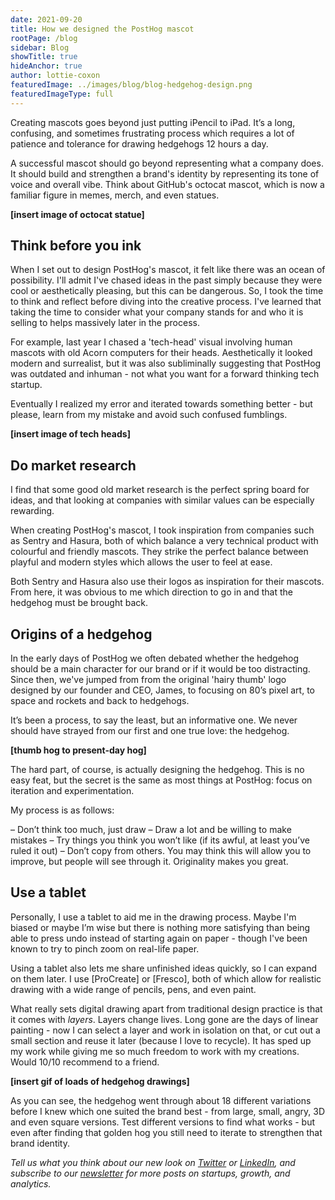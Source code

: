 ```yaml
---
date: 2021-09-20
title: How we designed the PostHog mascot 
rootPage: /blog
sidebar: Blog
showTitle: true
hideAnchor: true
author: lottie-coxon
featuredImage: ../images/blog/blog-hedgehog-design.png
featuredImageType: full
---
```


Creating mascots goes beyond just putting iPencil to iPad. It’s a long, confusing, and sometimes frustrating process which requires a lot of patience and tolerance for drawing hedgehogs 12 hours a day.

A successful mascot should go beyond representing what a company does. It should build and strengthen a brand's identity by representing its tone of voice and overall vibe. Think about GitHub's octocat mascot, which is now a familiar figure in memes, merch, and even statues. 

**[insert image of octocat statue]**

## Think before you ink

When I set out to design PostHog's mascot, it felt like there was an ocean of possibility. I'll admit I've chased ideas in the past simply because they were cool or aesthetically pleasing, but this can be dangerous. So, I took the time to think and reflect before diving into the creative process. I've learned that taking the time to consider what your company stands for and who it is selling to helps massively later in the process. 

For example, last year I chased a 'tech-head' visual involving human mascots with old Acorn computers for their heads. Aesthetically it looked modern and surrealist, but it was also subliminally suggesting that PostHog was outdated and inhuman - not what you want for a forward thinking tech startup. 

Eventually I realized my error and iterated towards something better - but please, learn from my mistake and avoid such confused fumblings.

**[insert image of tech heads]**

## Do market research

I find that some good old market research is the perfect spring board for ideas, and that looking at companies with similar values can be especially rewarding. 

When creating PostHog's mascot, I took inspiration from companies such as Sentry and Hasura, both of which balance a very technical product with colourful and friendly mascots. They strike the perfect balance between playful and modern styles which allows the user to feel at ease.

Both Sentry and Hasura also use their logos as inspiration for their mascots. From here, it was obvious to me which direction to go in and that the hedgehog must be brought back. 

## Origins of a hedgehog

In the early days of PostHog we often debated whether the hedgehog should be a main character for our brand or if it would be too distracting. Since then, we've jumped from from the original 'hairy thumb' logo designed by our founder and CEO, James, to focusing on 80’s pixel art, to space and rockets and back to hedgehogs. 

It’s been a process, to say the least, but an informative one. We never should have strayed from our first and one true love: the hedgehog. 

**[thumb hog to present-day hog]**

The hard part, of course, is actually designing the hedgehog. This is no easy feat, but the secret is the same as most things at PostHog: focus on iteration and experimentation. 

My process is as follows:

– Don’t think too much, just draw
– Draw a lot and be willing to make mistakes
– Try things you think you won’t like (if its awful, at least you’ve ruled it out)
– Don’t copy from others. You may think this will allow you to improve, but people will see through it. Originality makes you great.

## Use a tablet

Personally, I use a tablet to aid me in the drawing process. Maybe I'm biased or maybe I’m wise but there is nothing more satisfying than being able to press undo instead of starting again on paper - though I've been known to try to pinch zoom on real-life paper. 

Using a tablet also lets me share unfinished ideas quickly, so I can expand on them later. I use [ProCreate] or [Fresco], both of which allow for realistic drawing with a wide range of pencils, pens, and even paint. 

What really sets digital drawing apart from traditional design practice is that it comes with _layers_. Layers change lives. Long gone are the days of linear painting - now I can select a layer and work in isolation on that, or cut out a small section and reuse it later (because I love to recycle). It has sped up my work while giving me so much freedom to work with my creations. Would 10/10 recommend to a friend.

**[insert gif of loads of hedgehog drawings]**

As you can see, the hedgehog went through about 18 different variations before I knew which one suited the brand best - from large, small, angry, 3D and even square versions. Test different versions to find what works - but even after finding that golden hog you still need to iterate to strengthen that brand identity.

_Tell us what you think about our new look on [Twitter](https://twitter.com/posthog) or [LinkedIn](https://linkedin.com/company/posthog), and subscribe to our [newsletter](https://posthog.com/newsletter) for more posts on startups, growth, and analytics._
